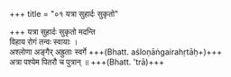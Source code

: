 +++
title = "०१ यत्रा सुहार्दः सुकृतो"

+++
यत्रा सुहार्दः सुकृतो मदन्ति  
विहाय रोगं तन्वः स्वायाः ।  
अश्लोणा अङ्गैर् अह्रुताः स्वर्गे +++(Bhatt. aśloṇāṅgairahṛtāḥ+)+++  
अत्रा पश्येम पितरौ च पुत्रान् ॥ +++(Bhatt. 'trā)+++